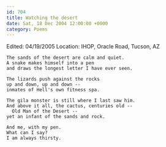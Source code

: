 ```yaml
---
id: 704
title: Watching the desert
date: Sat, 18 Dec 2004 12:00:00 +0000
category: Poems
---
```


Edited: 04/19/2005
Location: IHOP, Oracle Road, Tucson, AZ

    The sands of the desert are calm and quiet.  
    A snake makes himself into a pen  
    and draws the longest letter I have ever seen.

    The lizards push against the rocks  
    up and down, up and down --  
    inmates of Hell's own fitness spa.

    The gila monster is still where I last saw him.  
    And above it all, the cactus, centuries old --  
      Old Man of the Desert --  
    yet an infant of the sands and rock.

    And me, with my pen.  
    What can I say?  
    I am always thirsty.


